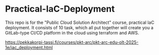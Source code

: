 # Practical-IaC-Deployment

This repo is for the "Public Cloud Solution Architect" course, practical IaC deployment. 
It consists of 10 task, which all put together will create you a GitLab-type CI/CD platform in the cloud using terraform and AWS. <br>

<https://pekkakorpi-tassi.fi/courses/pkt-arc/pkt-arc-edu-olt-2025-1e/iac_deployment.html>
